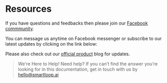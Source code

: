 # Resources

If you have questions and feedbacks then please join our [Facebook commmunity](https://www.facebook.com/groups/recime).

You can message us anytime on Facebook messenger or subscribe to our latest updates by clicking on the link below: 

<script>
window.fbAsyncInit=function(){FB.init({appId:'1953079938305679',xfbml:true,version:'v3.2'});};
(function(d,s,id){
var js,fjs=d.getElementsByTagName(s)[0];
if(d.getElementById(id)){return;}
js=d.createElement(s);js.id=id;
js.src='https://connect.facebook.net/en_US/sdk.js';
fjs.parentNode.insertBefore(js,fjs);
}(document, 'script', 'facebook-jssdk'));
</script>
<div class="fb-messengermessageus" messenger_app_id="1953079938305679" page_id="1863276953957438"></div>


Please also check out our [official product](https://blog.recime.io/) blog for updates. 

>
> We're Here to Help!
> Need help? If you can’t find the answer you’re looking for in this documentation, get in touch with us by [hello@smartloop.ai](mailto:hello@smartloop.ai>)
